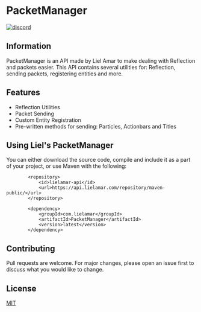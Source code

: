 # PacketManager

[<img alt="discord" src="https://lielamar.com/plugins/github_discord.png" size=1.5>](https://discord.gg/NzgBrqR)

## Information

PacketManager is an API made by Liel Amar to make dealing with Reflection and packets easier.
This API contains several utilities for: Reflection, sending packets, registering entities and more.

## Features
* Reflection Utilities
* Packet Sending
* Custom Entity Registration
* Pre-written methods for sending: Particles, Actionbars and Titles

## Using Liel's PacketManager
You can either download the source code, compile and include it as a part of your project, or use Maven with the following:

```maven
        <repository>
            <id>lielamar-api</id>
            <url>https://api.lielamar.com/repository/maven-public/</url>
        </repository>

        <dependency>
            <groupId>com.lielamar</groupId>
            <artifactId>PacketManager</artifactId>
            <version>latest</version>
        </dependency>
```

## Contributing
Pull requests are welcome. For major changes, please open an issue first to discuss what you would like to change.

## License
[MIT](https://choosealicense.com/licenses/mit/)
